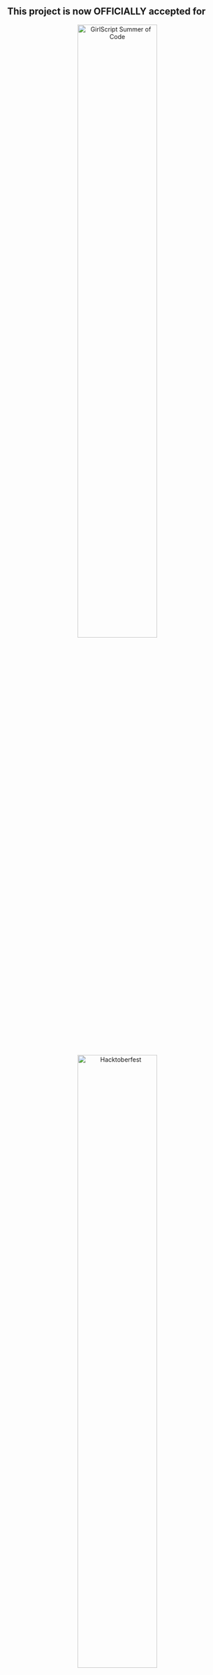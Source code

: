 **This project is now OFFICIALLY accepted for**
---

<div align="center">
  <img src="https://github.com/user-attachments/assets/349f039e-8ecc-42da-863f-00c4fc531d39" alt="GirlScript Summer of Code" style="width:60%; margin-bottom: 20px;" />
  <img src="https://github.com/user-attachments/assets/352ba700-4f8d-45cc-87e4-86fc569a2c78" alt="Hacktoberfest" style="width:60%;" />
</div>

# GDG RCCIIT Website 🚀

![image](https://github.com/user-attachments/assets/bba5659e-5d29-464a-ad33-63b7a2e9bd55)
 
**Official Website for GDG on Campus RCCIIT**

Welcome to the official repository of the **GDG on Campus RCCIIT** website! This project is an open-source initiative aimed at building a modern, interactive, and feature-rich platform for our **Google Developer Group (GDG)**. We invite developers, designers, and content creators from all over to contribute and make this project a success!

## 📈 GitHub Repository Stats
| 🌟 **Stars** | 🍴 **Forks** | 🐛 **Issues** | 🔔 **Open PRs** | 🔕 **Closed PRs** | 🛠️ **Languages** | ✅ **Contributors** |
|--------------|--------------|---------------|-----------------|------------------|------------------|------------------|
| ![GitHub stars](https://img.shields.io/github/stars/GDSC-RCCIIT/gdg-website) | ![forks](https://img.shields.io/github/forks/GDSC-RCCIIT/gdg-website) | ![issues](https://img.shields.io/github/issues/GDSC-RCCIIT/gdg-website?color=32CD32) | ![pull requests](https://img.shields.io/github/issues-pr/GDSC-RCCIIT/gdg-website?color=FFFF8F) | ![Closed PRs](https://img.shields.io/github/issues-pr-closed/GDSC-RCCIIT/gdg-website?color=20B2AA) | ![Languages](https://img.shields.io/github/languages/count/GDSC-RCCIIT/gdg-website?color=20B2AA) | ![Contributors](https://img.shields.io/github/contributors/GDSC-RCCIIT/gdg-website?color=00FA9A) |

## Project Structure ✨

Check the project structure here [Project Structure](PROJECT_STRUCTURE.md)

## ✨ Tech Stack
- **Frontend**: Next.js, Tailwind CSS

- **Backend**: Supabase
- **Cloud Storage**: Cloudinary (for media assets)
- **Deployment**: Vercel (TBD)

## 🌟 Features
- **Responsive Design**: Built using Tailwind CSS to ensure a mobile-first and responsive UI. 🌐

- **Supabase Integration**: Real-time data with a robust backend. 🛠️
- **Cloudinary CDN**: For optimized image storage and fast delivery. 📦
- **Authentication & User Profiles**: (Coming soon!) 🖼️
- **Event Management System**: (Coming soon!) 🗄️
- **Blog & News Section**: To showcase updates, articles, and news from the GDG community. 🗃️
- More to be announced soon

## 🎨 Screenshots
_(Screenshots will be added as the development progresses)_

## 🤝 Contribution Guidelines
We welcome everyone to contribute to the GDG RCCIIT website! Please review our [CONTRIBUTING.md](link-to-your-contributing-guidelines) and [CODE_OF_CONDUCT.md](link-to-your-code-of-conduct) for more details on how to get involved.

Each contributor can only have 3 issues assigned or created at a time. Any additional issues will be considered spam and will be closed.

## 🚀 Getting Started

### Prerequisites
- **Node.js**: Ensure you have Node.js installed.

- **Supabase Key**: Get your Supabase project key and database URL from the Supabase dashboard.
- **Cloudinary Account**: Sign up on Cloudinary and get your API key.

### Local Development
1. **Clone the Repository**:
    ```bash
    git clone https://github.com/GDSC-RCCIIT/gdg-website.git ./
    ```

2. **Install Dependencies**:
    ```bash
    npm install
    ```

3. **Set Up Environment Variables**:
    ```bash
    cp .env.example .env.local
    ```

4. **Run the Development Server**:
    ```bash
    npm run dev
    ```
   Visit [http://localhost:3000](http://localhost:3000) to view the local version of the website.

## 🛠️ Technologies Used
- **Next.js**: For server-side rendering (SSR) and static site generation (SSG).
- **Json-Server**: For the backend and running the project locally.
- **Tailwind CSS**: For responsive, utility-first CSS design.
- **Supabase**: Provides real-time backend services and user authentication.
- **Cloudinary**: Handles cloud-based image storage and media optimization.

## 📂 How to Run the JSON Server

To set up and run a JSON server for testing or development purposes, follow these steps:

### Prerequisites
- **Node.js**: Ensure you have Node.js installed on your machine.

### Installation
1. **Install JSON Server and CORS**:
   Open your terminal and run the following command to install `json-server` and `cors`:
   ```bash
   npm install -g json-server cors
   ```

### Running the JSON Server
1. **Navigate to your project directory**:
   ```bash
   cd path/to/your/project
   ```

2. **Run the JSON Server**:
   Execute the following command to start the JSON server:
   ```bash
   npx json-server data.json --port 5000
   ```

3. **Access the Server**:
   You can now access the JSON server at [http://localhost:5000](http://localhost:5000). This will serve your `data.json` file, and you can interact with it via API endpoints.


## 👀 Our Valuable Contributors 💖✨

<div align="center">
  <a href="https://github.com/GDSC-RCCIIT/gdg-website/graphs/contributors">
    <img src="https://contrib.rocks/image?repo=GDSC-RCCIIT/gdg-website&max=100" />
  </a>
</div>

## 💗 Forkers

[![Forkers repo roster for @GDSC-RCCIIT/gdg-website](https://reporoster.com/forks/GDSC-RCCIIT/gdg-website)](https://github.com/GDSC-RCCIIT/gdg-website/network/members)

## ⭐ Stargazers

<div align='left'>
    [![Stargazers repo roster for @GDSC-RCCIIT/gdg-website](https://reporoster.com/stars/GDSC-RCCIIT/gdg-website)](https://github.com/GDSC-RCCIIT/gdg-website/stargazers)
</div>


## 🌐 Connect with Me

<div align="center">
    <a href="https://www.linkedin.com/in/rishi-paul04/">
        <img src="https://img.shields.io/badge/LinkedIn-0077B5?style=flat-square&logo=linkedin&logoColor=white" alt="LinkedIn" width="100" height="30"/>
    </a>
    <a href="mailto:rishi.404@outlook.com">
        <img src="https://img.shields.io/badge/Outlook-0078D4?style=flat-square&logo=microsoft-outlook&logoColor=white" alt="Outlook" width="100" height="30"/>
    </a>
    <a href="https://discord.com/">
        <img src="https://img.shields.io/badge/Discord-7289DA?style=flat-square&logo=discord&logoColor=white" alt="Discord" width="100" height="30"/>
    </a>
</div>

---
Thank you for visiting! Feel free to reach out through any of the links above.

Let me know if you'd like to add or modify any details!

<div align="center">
    <a href="#top">
        <img src="https://img.shields.io/badge/Back%20to%20Top-000000?style=for-the-badge&logo=github&logoColor=white" alt="Back to Top">
    </a>
</div>

